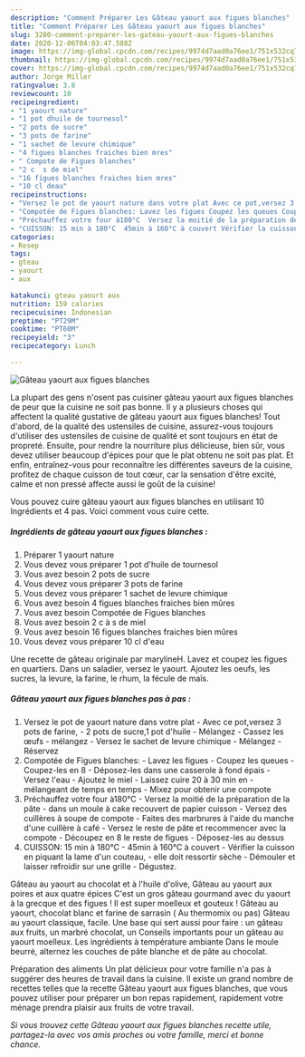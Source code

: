 ```yaml
---
description: "Comment Préparer Les Gâteau yaourt aux figues blanches"
title: "Comment Préparer Les Gâteau yaourt aux figues blanches"
slug: 3280-comment-preparer-les-gateau-yaourt-aux-figues-blanches
date: 2020-12-06T04:03:47.588Z
image: https://img-global.cpcdn.com/recipes/9974d7aad0a76ee1/751x532cq70/gateau-yaourt-aux-figues-blanches-photo-principale-de-la-recette.jpg
thumbnail: https://img-global.cpcdn.com/recipes/9974d7aad0a76ee1/751x532cq70/gateau-yaourt-aux-figues-blanches-photo-principale-de-la-recette.jpg
cover: https://img-global.cpcdn.com/recipes/9974d7aad0a76ee1/751x532cq70/gateau-yaourt-aux-figues-blanches-photo-principale-de-la-recette.jpg
author: Jorge Miller
ratingvalue: 3.8
reviewcount: 10
recipeingredient:
- "1 yaourt nature"
- "1 pot dhuile de tournesol"
- "2 pots de sucre"
- "3 pots de farine"
- "1 sachet de levure chimique"
- "4 figues blanches fraiches bien mres"
- " Compote de Figues blanches"
- "2 c  s de miel"
- "16 figues blanches fraiches bien mres"
- "10 cl deau"
recipeinstructions:
- "Versez le pot de yaourt nature dans votre plat Avec ce pot,versez 3 pots de farine, 2 pots de sucre,1 pot d&#39;huile Mélangez Cassez les œufs mélangez Versez le sachet de levure chimique Mélangez Réservez"
- "Compotée de Figues blanches: Lavez les figues Coupez les queues Coupez-les en 8 Déposez-les dans une casserole à fond épais Versez l&#39;eau Ajoutez le miel Laissez cuire 20 à 30 min en mélangeant de temps en temps Mixez pour obtenir une compote"
- "Préchauffez votre four à180°C  Versez la moitié de la préparation de la pâte dans un moule à cake recouvert de papier cuisson Versez des cuillères à soupe de compote Faites des marbrures à l&#39;aide du manche d&#39;une cuillère à café Versez le reste de pâte et recommencer avec la compote Découpez en 8 le reste de figues Déposez-les au dessus"
- "CUISSON: 15 min à 180°C  45min à 160°C à couvert Vérifier la cuisson en piquant la lame d&#39;un couteau, elle doit ressortir sèche Démouler et laisser refroidir sur une grille Dégustez."
categories:
- Resep
tags:
- gteau
- yaourt
- aux

katakunci: gteau yaourt aux 
nutrition: 159 calories
recipecuisine: Indonesian
preptime: "PT29M"
cooktime: "PT60M"
recipeyield: "3"
recipecategory: Lunch

---
```



![Gâteau yaourt aux figues blanches](https://img-global.cpcdn.com/recipes/9974d7aad0a76ee1/751x532cq70/gateau-yaourt-aux-figues-blanches-photo-principale-de-la-recette.jpg)

La plupart des gens n'osent pas cuisiner gâteau yaourt aux figues blanches de peur que la cuisine ne soit pas bonne. Il y a plusieurs choses qui affectent la qualité gustative de gâteau yaourt aux figues blanches! Tout d'abord, de la qualité des ustensiles de cuisine, assurez-vous toujours d'utiliser des ustensiles de cuisine de qualité et sont toujours en état de propreté. Ensuite, pour rendre la nourriture plus délicieuse, bien sûr, vous devez utiliser beaucoup d'épices pour que le plat obtenu ne soit pas plat. Et enfin, entraînez-vous pour reconnaître les différentes saveurs de la cuisine, profitez de chaque cuisson de tout cœur, car la sensation d'être excité, calme et non pressé affecte aussi le goût de la cuisine!

<!--inarticleads1-->

Vous pouvez cuire gâteau yaourt aux figues blanches en utilisant 10 Ingrédients et 4 pas. Voici comment vous cuire cette.

##### Ingrédients de gâteau yaourt aux figues blanches :

1. Préparer 1 yaourt nature
1. Vous devez vous préparer 1 pot d&#39;huile de tournesol
1. Vous avez besoin 2 pots de sucre
1. Vous devez vous préparer 3 pots de farine
1. Vous devez vous préparer 1 sachet de levure chimique
1. Vous avez besoin 4 figues blanches fraiches bien mûres
1. Vous avez besoin  Compotée de Figues blanches
1. Vous avez besoin 2 c à s de miel
1. Vous avez besoin 16 figues blanches fraiches bien mûres
1. Vous devez vous préparer 10 cl d&#39;eau


Une recette de gâteau originale par marylineH. Lavez et coupez les figues en quartiers. Dans un saladier, versez le yaourt. Ajoutez les oeufs, les sucres, la levure, la farine, le rhum, la fécule de maïs. 

<!--inarticleads2-->

##### Gâteau yaourt aux figues blanches pas à pas :

1. Versez le pot de yaourt nature dans votre plat - Avec ce pot,versez 3 pots de farine, - 2 pots de sucre,1 pot d&#39;huile - Mélangez - Cassez les œufs - mélangez - Versez le sachet de levure chimique - Mélangez - Réservez
1. Compotée de Figues blanches: - Lavez les figues - Coupez les queues - Coupez-les en 8 - Déposez-les dans une casserole à fond épais - Versez l&#39;eau - Ajoutez le miel - Laissez cuire 20 à 30 min en - mélangeant de temps en temps - Mixez pour obtenir une compote
1. Préchauffez votre four à180°C -  Versez la moitié de la préparation de la pâte - dans un moule à cake recouvert de papier cuisson - Versez des cuillères à soupe de compote - Faites des marbrures à l&#39;aide du manche d&#39;une cuillère à café - Versez le reste de pâte et recommencer avec la compote - Découpez en 8 le reste de figues - Déposez-les au dessus
1. CUISSON: 15 min à 180°C  - 45min à 160°C à couvert - Vérifier la cuisson en piquant la lame d&#39;un couteau, - elle doit ressortir sèche - Démouler et laisser refroidir sur une grille - Dégustez.


Gâteau au yaourt au chocolat et à l&#39;huile d&#39;olive, Gâteau au yaourt aux poires et aux quatre épices C&#39;est un gros gâteau gourmand avec du yaourt à la grecque et des figues ! Il est super moelleux et gouteux ! Gâteau au yaourt, chocolat blanc et farine de sarrasin ( Au thermomix ou pas)  Gâteau au yaourt classique, facile. Une base qui sert aussi pour faire : un gâteau aux fruits, un marbré chocolat, un Conseils importants pour un gâteau au yaourt moelleux. Les ingrédients à température ambiante Dans le moule beurré, alternez les couches de pâte blanche et de pâte au chocolat. 

<!--inarticleads1-->

<p>
Préparation des aliments Un plat délicieux pour votre famille n'a pas à suggérer des heures de travail dans la cuisine. Il existe un grand nombre de recettes telles que la recette Gâteau yaourt aux figues blanches, que vous pouvez utiliser pour préparer un bon repas rapidement, rapidement votre ménage prendra plaisir aux fruits de votre travail.
</p>

<p>
<i>Si vous trouvez cette Gâteau yaourt aux figues blanches recette utile, partagez-la avec vos amis proches ou votre famille, merci et bonne chance.</i>
</p>
